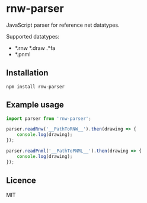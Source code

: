 # rnw-parser

JavaScript parser for reference net datatypes.

Supported datatypes:
  * *.rnw *.draw .*fa
  * *.pnml

## Installation

`npm install rnw-parser`

## Example usage 

```JavaScript
import parser from 'rnw-parser';

parser.readRnw('__PathToRNW__').then(drawing => {
    console.log(drawing);
});

parser.readPnml('__PathToPNML__').then(drawing => {
    console.log(drawing);
});

```

## Licence
MIT

